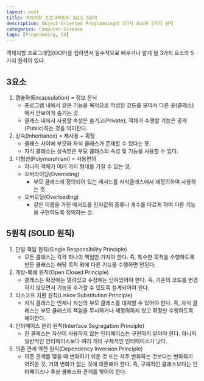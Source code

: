 ```yaml
---
layout: post
title: 객체지향 프로그래밍의 3요소 5원칙
description: Object-Oriented Programming의 3가지 요소와 5가지 원칙
categories: Computer-Science
tags: [Programming, CS]
---
```


객체지향 프로그래밍(OOP)을 접하면서 필수적으로 배우거나 알게 될 3가지 요소와 5가지 원칙이 있다.

## 3요소

1. 캡슐화(Encapsulation) = 정보 은닉
   - 프로그램 내에서 같은 기능을 목적으로 작성된 코드를 모아서 다른 곳(클래스)에서 안보이게 숨기는 것.
   - 클래스 내에서 사용할 속성은 숨기고(Private), 객체가 수행할 기능은 공개(Public)하는 것을 의미한다.
2. 상속(Inheritance) = 재사용 + 확장
   - 클래스 사이에 부모와 자식 클래스가 존재할 수 있다는 뜻.
   - 자식 클래스는 상속받은 부모 클래스의 속성 및 기능을 사용할 수 있다.
3. 다형성(Polymorphism) = 사용편의
   - 하나의 객체가 여러 가지 형태를 가질 수 있는 것.
   - 오버라이딩(Overriding)
     - 부모 클래스에 정의되어 있는 메서드를 자식클래스에서 재정의하여 사용하는 것.
   - 오버로딩(Overloading)
     - 같은 이름을 가진 메서드를 인자값의 종류나 개수를 다르게 하여 다른 기능을 구현하도록 정의하는 것.

## 5원칙 (SOLID 원칙)

1. 단일 책임 원칙(Single Responsibility Principle)
   - 모든 클래스는 각각 하나의 책임만 가져야 한다. 즉, 특수한 목적을 수행하도록 만든 클래스는 해당 목적 외에 다른 기능을 수행하면 안된다.
2. 개방-폐쇄 원칙(Open Closed Principle)
   - 클래스는 확장에는 열려있고 수정에는 닫혀있어야 한다. 즉, 기존의 코드를 변경하지 않으면서 기능을 추가할 수 있도록 설계되어야 한다.
3. 리스코프 치환 원칙(Liskov Substitution Principle)
   - 자식 클래스는 언제나 자신의 부모 클래스를 대체할 수 있어야 한다. 즉, 자식 클래스는 부모 클래스의 책임을 무시하거나 재정의하지 않고 확장만 수행하도록 해야한다.
4. 인터페이스 분리 원칙(Interface Segregation Principle)
   - 한 클래스는 자신이 사용하지 않는 인터페이스는 구현하지 말아야 한다. 하나의 일반적인 인터페이스보다 여러 개의 구체적인 인터페이스가 낫다.
5. 의존 관계 역전 원칙(Dependency Inversion Principle)
   - 의존 관계를 맺을 때 변화하기 쉬운 것 또는 자주 변화하는 것보다는 변화하기 어려운 것, 거의 변화가 없는 것에 의존해야 한다.
     즉, 구체적인 클래스보다는 인터페이스나 추상 클래스와 관계를 맺어야 한다.
